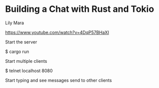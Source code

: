 # Building a Chat with Rust and Tokio

Lily Mara

https://www.youtube.com/watch?v=4DqP57BHaXI

Start the server

$ cargo run

Start multiple clients

$ telnet localhost 8080

Start typing and see messages send to other clients